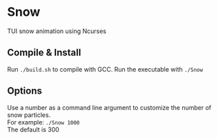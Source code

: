 # Snow
TUI snow animation using Ncurses
## Compile & Install
Run `./build.sh` to compile with GCC. Run the executable with `./Snow`
## Options
Use a number as a command line argument to customize the number of snow particles.  
For example: `./Snow 1000`  
The default is 300 
